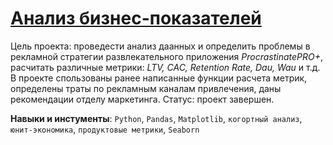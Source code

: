 # [Анализ бизнес-показателей](Marketing_analysis_app.ipynb)

Цель проекта: проведести анализ даанных и определить проблемы в рекламной стратегии развлекательного приложения *ProcrastinatePRO+*, расчитать различные метрики: *LTV, CAC, Retention Rate, Dau, Wau* и т.д. В проекте спользованы ранее написанные функции расчета метрик, определены траты по рекламным каналам привлечения, даны рекомендации отделу маркетинга. Статус: проект завершен.

**Навыки и инстументы**: `Python`, `Pandas`, `Matplotlib`, `когортный анализ`, `юнит-экономика`, `продуктовые метрики`, `Seaborn`
